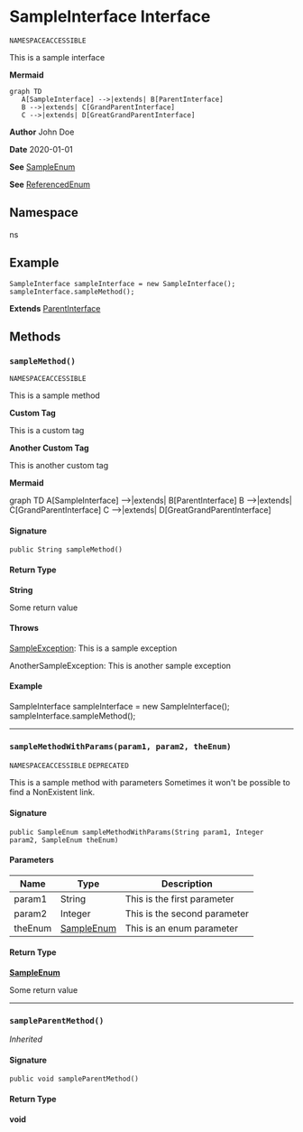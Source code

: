 # SampleInterface Interface

`NAMESPACEACCESSIBLE`

This is a sample interface

**Mermaid**

```mermaid
graph TD
   A[SampleInterface] -->|extends| B[ParentInterface]
   B -->|extends| C[GrandParentInterface]
   C -->|extends| D[GreatGrandParentInterface]
```

**Author** John Doe

**Date** 2020-01-01

**See** [SampleEnum](../sample-enums/SampleEnum.md)

**See** [ReferencedEnum](ReferencedEnum.md)

## Namespace
ns

## Example
```apex
SampleInterface sampleInterface = new SampleInterface();
sampleInterface.sampleMethod();
```

**Extends**
[ParentInterface](ParentInterface.md)

## Methods
### `sampleMethod()`

`NAMESPACEACCESSIBLE`

This is a sample method

**Custom Tag**

This is a custom tag

**Another Custom Tag**

This is another custom tag

**Mermaid**

graph TD 
A[SampleInterface] --&gt;|extends| B[ParentInterface] 
B --&gt;|extends| C[GrandParentInterface] 
C --&gt;|extends| D[GreatGrandParentInterface]

#### Signature
```apex
public String sampleMethod()
```

#### Return Type
**String**

Some return value

#### Throws
[SampleException](SampleException.md): This is a sample exception

AnotherSampleException: This is another sample exception

#### Example
SampleInterface sampleInterface &#x3D; new SampleInterface(); 
sampleInterface.sampleMethod();

---

### `sampleMethodWithParams(param1, param2, theEnum)`

`NAMESPACEACCESSIBLE`
`DEPRECATED`

This is a sample method with parameters 
Sometimes it won&#x27;t be possible to find a NonExistent link.

#### Signature
```apex
public SampleEnum sampleMethodWithParams(String param1, Integer param2, SampleEnum theEnum)
```

#### Parameters
| Name | Type | Description |
|------|------|-------------|
| param1 | String | This is the first parameter |
| param2 | Integer | This is the second parameter |
| theEnum | [SampleEnum](../sample-enums/SampleEnum.md) | This is an enum parameter |

#### Return Type
**[SampleEnum](../sample-enums/SampleEnum.md)**

Some return value

---

### `sampleParentMethod()`

*Inherited*

#### Signature
```apex
public void sampleParentMethod()
```

#### Return Type
**void**
